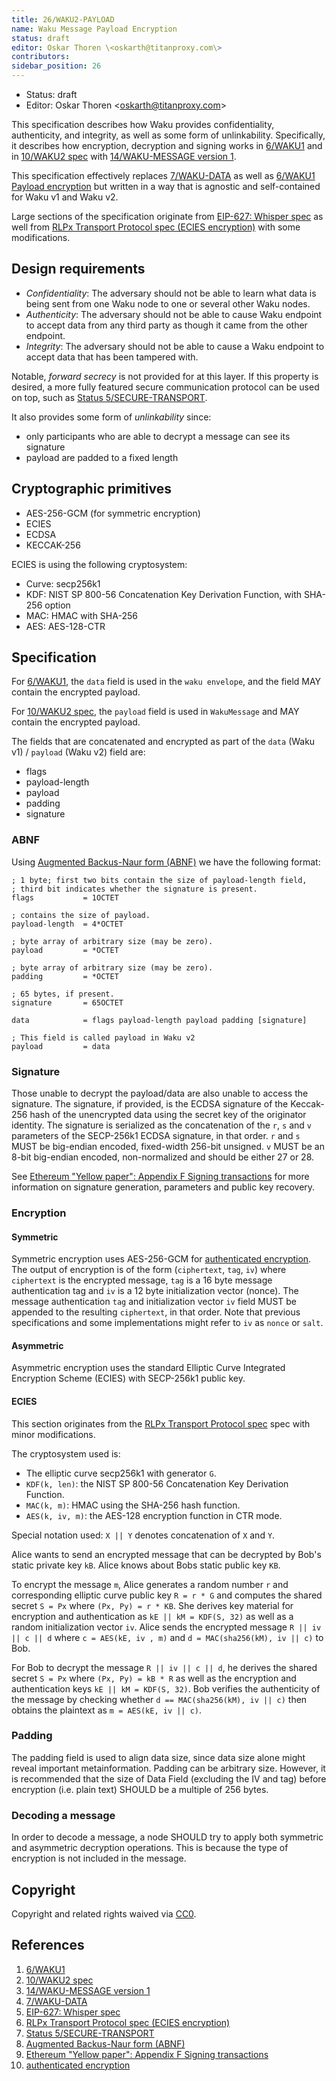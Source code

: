 ```yaml
---
title: 26/WAKU2-PAYLOAD
name: Waku Message Payload Encryption
status: draft
editor: Oskar Thoren \<oskarth@titanproxy.com\>
contributors:
sidebar_position: 26
---
```

- Status: draft
- Editor: Oskar Thoren \<oskarth@titanproxy.com\>

This specification describes how Waku provides confidentiality, authenticity, and integrity, as well as some form of unlinkability.
Specifically, it describes how encryption, decryption and signing works in [6/WAKU1](../../legacy/6/waku1.md) and in [10/WAKU2 spec](../../core/10/waku2.md) with [14/WAKU-MESSAGE version 1](../../core/14/message.md/#version1).

This specification effectively replaces [7/WAKU-DATA](../../legacy/7/data.md) as well as [6/WAKU1 Payload encryption](../../legacy/6/waku1.md/#payload-encryption) but written in a way that is agnostic and self-contained for Waku v1 and Waku v2.

Large sections of the specification originate from [EIP-627: Whisper spec](https://eips.ethereum.org/EIPS/eip-627) as well from [RLPx Transport Protocol spec (ECIES encryption)](https://github.com/ethereum/devp2p/blob/master/rlpx.md#ecies-encryption) with some modifications.

## Design requirements

- *Confidentiality*: The adversary should not be able to learn what data is being sent from one Waku node to one or several other Waku nodes.
- *Authenticity*: The adversary should not be able to cause Waku endpoint to accept data from any third party as though it came from the other endpoint.
- *Integrity*: The adversary should not be able to cause a Waku endpoint to accept data that has been tampered with.

Notable, *forward secrecy* is not provided for at this layer.
If this property is desired, a more fully featured secure communication protocol can be used on top, such as [Status 5/SECURE-TRANSPORT](https://specs.status.im/spec/5).

It also provides some form of *unlinkability* since:
- only participants who are able to decrypt a message can see its signature
- payload are padded to a fixed length

## Cryptographic primitives

- AES-256-GCM (for symmetric encryption)
- ECIES
- ECDSA
- KECCAK-256

ECIES is using the following cryptosystem:
- Curve: secp256k1
- KDF: NIST SP 800-56 Concatenation Key Derivation Function, with SHA-256 option
- MAC: HMAC with SHA-256
- AES: AES-128-CTR

## Specification

For [6/WAKU1](../../legacy/6/waku1.md), the `data` field is used in the `waku envelope`, and the field MAY contain the encrypted payload.

For [10/WAKU2 spec](../../core/10/waku2.md), the `payload` field is used in `WakuMessage` and MAY contain the encrypted payload.

The fields that are concatenated and encrypted as part of the `data` (Waku v1) / `payload` (Waku v2) field are:
 - flags
 - payload-length
 - payload
 - padding
 - signature

### ABNF

Using [Augmented Backus-Naur form (ABNF)](https://tools.ietf.org/html/rfc5234) we have the following format:

```abnf
; 1 byte; first two bits contain the size of payload-length field,
; third bit indicates whether the signature is present.
flags           = 1OCTET

; contains the size of payload.
payload-length  = 4*OCTET

; byte array of arbitrary size (may be zero).
payload         = *OCTET

; byte array of arbitrary size (may be zero).
padding         = *OCTET

; 65 bytes, if present.
signature       = 65OCTET

data            = flags payload-length payload padding [signature]

; This field is called payload in Waku v2
payload         = data
```

### Signature

Those unable to decrypt the payload/data are also unable to access the signature.
The signature, if provided, is the ECDSA signature of the Keccak-256 hash of the unencrypted data using the secret key of the originator identity.
The signature is serialized as the concatenation of the `r`, `s` and `v` parameters of the SECP-256k1 ECDSA signature, in that order.
`r` and `s` MUST be big-endian encoded, fixed-width 256-bit unsigned.
`v` MUST be an 8-bit big-endian encoded, non-normalized and should be either 27 or 28.

See [Ethereum "Yellow paper": Appendix F Signing transactions](https://ethereum.github.io/yellowpaper/paper.pdf) for more information on signature generation, parameters and public key recovery.

### Encryption

#### Symmetric

Symmetric encryption uses AES-256-GCM for [authenticated encryption](https://en.wikipedia.org/wiki/Authenticated_encryption). 
The output of encryption is of the form (`ciphertext`, `tag`, `iv`) where `ciphertext` is the encrypted message, `tag` is a 16 byte message authentication tag and `iv` is a 12 byte initialization vector  (nonce). 
The message authentication `tag` and initialization vector `iv` field MUST be appended to the resulting `ciphertext`, in that order.
Note that previous specifications and some implementations might refer to `iv` as `nonce` or `salt`.

#### Asymmetric

Asymmetric encryption uses the standard Elliptic Curve Integrated Encryption Scheme (ECIES) with SECP-256k1 public key.

#### ECIES

This section originates from the [RLPx Transport Protocol spec](https://github.com/ethereum/devp2p/blob/master/rlpx.md#ecies-encryption) spec with minor modifications.

The cryptosystem used is:

- The elliptic curve secp256k1 with generator `G`.
- `KDF(k, len)`: the NIST SP 800-56 Concatenation Key Derivation Function.
- `MAC(k, m)`: HMAC using the SHA-256 hash function.
- `AES(k, iv, m)`: the AES-128 encryption function in CTR mode.

Special notation used: `X || Y` denotes concatenation of `X` and `Y`.

Alice wants to send an encrypted message that can be decrypted by Bob's static private key `kB`. Alice knows about Bobs static public key `KB`.

To encrypt the message `m`, Alice generates a random number `r` and corresponding elliptic curve public key `R = r * G` and computes the shared secret `S = Px` where `(Px, Py) = r * KB`.
She derives key material for encryption and authentication as `kE || kM = KDF(S, 32)` as well as a random initialization vector `iv`.
Alice sends the encrypted message `R || iv || c || d` where `c = AES(kE, iv , m)` and `d = MAC(sha256(kM), iv || c)` to Bob.

For Bob to decrypt the message `R || iv || c || d`, he derives the shared secret `S = Px` where `(Px, Py) = kB * R` as well as the encryption and authentication keys `kE || kM = KDF(S, 32)`.
Bob verifies the authenticity of the message by checking whether `d == MAC(sha256(kM), iv || c)` then obtains the plaintext as `m = AES(kE, iv || c)`.

### Padding

The padding field is used to align data size, since data size alone might reveal important metainformation.
Padding can be arbitrary size.
However, it is recommended that the size of Data Field (excluding the IV and tag) before encryption (i.e. plain text) SHOULD be a multiple of 256 bytes.

### Decoding a message

In order to decode a message, a node SHOULD try to apply both symmetric and asymmetric decryption operations.
This is because the type of encryption is not included in the message.

## Copyright

Copyright and related rights waived via [CC0](https://creativecommons.org/publicdomain/zero/1.0/).

## References

1. [6/WAKU1](../../legacy/6/waku1.md)
2. [10/WAKU2 spec](../../core/10/waku2.md)
3. [14/WAKU-MESSAGE version 1](../../core/14/message.md/#version1)
4. [7/WAKU-DATA](../../legacy/7/data.md)
5. [EIP-627: Whisper spec](https://eips.ethereum.org/EIPS/eip-627)
6. [RLPx Transport Protocol spec (ECIES encryption)](https://github.com/ethereum/devp2p/blob/master/rlpx.md#ecies-encryption)
7. [Status 5/SECURE-TRANSPORT](https://specs.status.im/spec/5)
8. [Augmented Backus-Naur form (ABNF)](https://tools.ietf.org/html/rfc5234)
9. [Ethereum "Yellow paper": Appendix F Signing transactions](https://ethereum.github.io/yellowpaper/paper.pdf)
10. [authenticated encryption](https://en.wikipedia.org/wiki/Authenticated_encryption)
